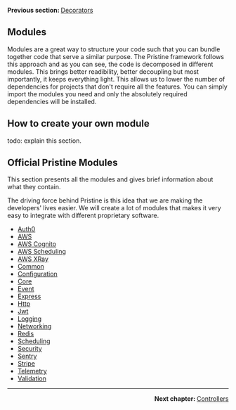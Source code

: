 <p>
   <strong>Previous section: </strong> <a href="04.decorators.md">Decorators</a>
</p>


Modules
-------

Modules are a great way to structure your code such that you can bundle together code that serve a similar purpose. The Pristine framework follows this approach and as you can see, the code is decomposed in different modules. This brings better readibility, better decoupling but most importantly, it keeps everything light. This allows us to lower the number of dependencies for projects that don't require all the features. You can simply import the modules you need and only the absolutely required dependencies will be installed.


## How to create your own module
todo: explain this section.

## Official Pristine Modules
This section presents all the modules and gives brief information about what they contain.

The driving force behind Pristine is this idea that we are making the developers' lives easier. We will create a lot of modules that makes it very easy to integrate with different proprietary software.

 * [Auth0](../../../packages/auth0/readme.md) 
 * [AWS](../../../packages/aws/readme.md) 
 * [AWS Cognito](../../../packages/aws-cognito/readme.md) 
 * [AWS Scheduling](../../../packages/aws-scheduling/readme.md) 
 * [AWS XRay](../../../packages/aws-xray/readme.md) 
 * [Common](../../../packages//readme.md) 
 * [Configuration](../../../packages/configuration/readme.md) 
 * [Core](../../../packages/core/readme.md) 
 * [Event](../../../packages/event/readme.md) 
 * [Express](../../../packages/express/readme.md) 
 * [Http](../../../packages/http/readme.md) 
 * [Jwt](../../../packages/jwt/readme.md) 
 * [Logging](../../../packages/logging/readme.md) 
 * [Networking](../../../packages/networking/readme.md) 
 * [Redis](../../../packages/redis/readme.md) 
 * [Scheduling](../../../packages/scheduling/readme.md) 
 * [Security](../../../packages/security/readme.md) 
 * [Sentry](../../../packages/sentry/readme.md) 
 * [Stripe](../../../packages/stripe/readme.md) 
 * [Telemetry](../../../packages/telemetry/readme.md) 
 * [Validation](../../../packages/validation/readme.md) 

---

<p align="right">
    <strong>Next chapter: </strong> <a href="../02-controllers/00.index.md">Controllers</a>
</p>

